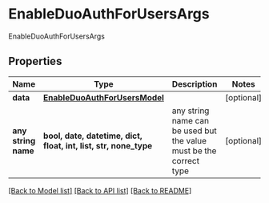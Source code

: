 # EnableDuoAuthForUsersArgs

EnableDuoAuthForUsersArgs

## Properties
Name | Type | Description | Notes
------------ | ------------- | ------------- | -------------
**data** | [**EnableDuoAuthForUsersModel**](EnableDuoAuthForUsersModel.md) |  | [optional] 
**any string name** | **bool, date, datetime, dict, float, int, list, str, none_type** | any string name can be used but the value must be the correct type | [optional]

[[Back to Model list]](../README.md#documentation-for-models) [[Back to API list]](../README.md#documentation-for-api-endpoints) [[Back to README]](../README.md)


